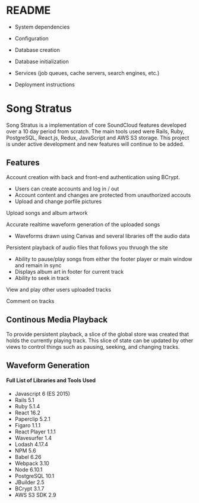 # README


* System dependencies

* Configuration

* Database creation

* Database initialization

* Services (job queues, cache servers, search engines, etc.)

* Deployment instructions


# Song Stratus

Song Stratus is a implementation of core SoundCloud features developed over a 10 day period from scratch. The main tools used were Rails, Ruby, PostgreSQL, React.js, Redux, JavaScript and AWS S3 storage. This project is under active development and new features will continue to be added. 

## Features 

Account creation with back and front-end authentication using BCrypt.
  * Users can create accounts and log in / out 
  * Account content and changes are protected from unauthorized accouts 
  * Upload and change porfile pictures
  
 Upload songs and album artwork 
  
 Accurate realtime waveform generation of the uploaded songs
   *  Waveforms drawn using Canvas and several libraries off the audio data
 
 Persistent playback of audio files that follows you thruogh the site 
   * Ability to pause/play songs from either the footer player or main window and remain in sync 
   * Displays album art in footer for current track
   * Ability to seek in track 
    
View and play other users uploaded tracks 
 
Comment on tracks 

## Continous Media Playback 

  To provide persistent playback, a slice of the global store was created that holds the currently playing track. This slice of state can be updated by other views to control things such as pausing, seeking, and changing tracks. 
  
## Waveform Generation 
 
 
#### Full List of Libraries and Tools Used 
* Javascript 6 (ES 2015)
* Rails 5.1
* Ruby 5.1.4
* React 16.2
* Paperclip 5.2.1
* Figaro 1.1.1
* React Player 1.1.1
* Wavesurfer 1.4
* Lodash 4.17.4
* NPM 5.6
* Babel 6.26
* Webpack 3.10
* Node 6.10.1
* PostgreSQL 10.1
* JBuilder 2.5
* BCrypt 3.1.7
* AWS S3 SDK 2.9


 
